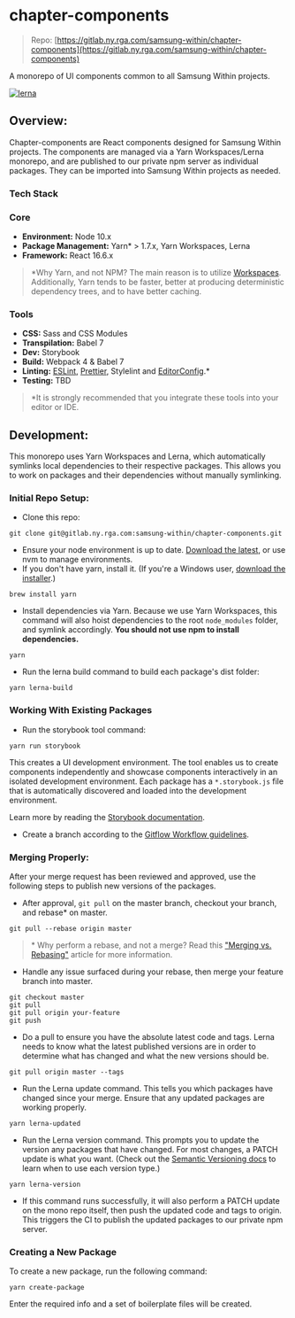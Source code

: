 # chapter-components

> Repo: [https://gitlab.ny.rga.com/samsung-within/chapter-components](https://gitlab.ny.rga.com/samsung-within/chapter-components)

A monorepo of UI components common to all Samsung Within projects.

[![lerna](https://img.shields.io/badge/maintained%20with-lerna-cc00ff.svg)](https://lernajs.io/)

## Overview:

Chapter-components are React components designed for Samsung Within projects. The components are managed via a Yarn Workspaces/Lerna monorepo, and are published to our private npm server as individual packages. They can be imported into Samsung Within projects as needed.

### Tech Stack

### Core

- **Environment:** Node 10.x
- **Package Management:** Yarn\* > 1.7.x, Yarn Workspaces, Lerna
- **Framework:** React 16.6.x

> \*Why Yarn, and not NPM? The main reason is to utilize [Workspaces](https://yarnpkg.com/lang/en/docs/workspaces/). Additionally, Yarn tends to be faster, better at producing deterministic dependency trees, and to have better caching.

### Tools

- **CSS:** Sass and CSS Modules
- **Transpilation:** Babel 7
- **Dev:** Storybook
- **Build:** Webpack 4 & Babel 7
- **Linting:** [ESLint](https://eslint.org/docs/user-guide/integrations), [Prettier](https://prettier.io/docs/en/editors.html), Stylelint and [EditorConfig](https://editorconfig.org/#download).\*
- **Testing:** TBD

> \*It is strongly recommended that you integrate these tools into your editor or IDE.

## Development:

This monorepo uses Yarn Workspaces and Lerna, which automatically symlinks local dependencies to their respective packages. This allows you to work on packages and their dependencies without manually symlinking.

### Initial Repo Setup:

- Clone this repo:

```shell
git clone git@gitlab.ny.rga.com:samsung-within/chapter-components.git
```

- Ensure your node environment is up to date. [Download the latest](https://nodejs.org/en/), or use nvm to manage environments.
- If you don't have yarn, install it. (If you're a Windows user, [download the installer](https://yarnpkg.com/en/docs/install#windows-stable).)

```shell
brew install yarn
```

- Install dependencies via Yarn. Because we use Yarn Workspaces, this command will also hoist dependencies to the root `node_modules` folder, and symlink accordingly. **You should not use npm to install dependencies.**

```shell
yarn
```

- Run the lerna build command to build each package's dist folder:

```shell
yarn lerna-build
```

### Working With Existing Packages

- Run the storybook tool command:

```shell
yarn run storybook
```

This creates a UI development environment. The tool enables us to create components independently and showcase components interactively in an isolated development environment. Each package has a `*.storybook.js` file that is automatically discovered and loaded into the development environment.

Learn more by reading the [Storybook documentation](https://storybook.js.org/basics/guide-react/).

- Create a branch according to the [Gitflow Workflow guidelines](https://www.atlassian.com/git/tutorials/comparing-workflows/gitflow-workflow).

### Merging Properly:

After your merge request has been reviewed and approved, use the following steps to publish new versions of the packages.

- After approval, `git pull` on the master branch, checkout your branch, and rebase\* on master.

```shell
git pull --rebase origin master
```

> \* Why perform a rebase, and not a merge? Read this ["Merging vs. Rebasing"](https://www.atlassian.com/git/tutorials/merging-vs-rebasing) article for more information.

- Handle any issue surfaced during your rebase, then merge your feature branch into master.

```shell
git checkout master
git pull
git pull origin your-feature
git push
```

- Do a pull to ensure you have the absolute latest code and tags. Lerna needs to know what the latest published versions are in order to determine what has changed and what the new versions should be.

```shell
git pull origin master --tags
```

- Run the Lerna update command. This tells you which packages have changed since your merge. Ensure that any updated packages are working properly.

```shell
yarn lerna-updated
```

- Run the Lerna version command. This prompts you to update the version any packages that have changed. For most changes, a PATCH update is what you want. (Check out the [Semantic Versioning docs](https://semver.org/) to learn when to use each version type.)

```shell
yarn lerna-version
```

- If this command runs successfully, it will also perform a PATCH update on the mono repo itself, then push the updated code and tags to origin. This triggers the CI to publish the updated packages to our private npm server.

### Creating a New Package

To create a new package, run the following command:

```shell
yarn create-package
```

Enter the required info and a set of boilerplate files will be created.
